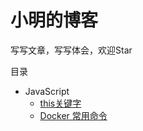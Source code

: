 # 小明的博客

写写文章，写写体会，欢迎Star

目录

* JavaScript
    * [this关键字](https://github.com/ChaoYuLeo/leo-blog/issues/1)
    * [Docker 常用命令](https://github.com/ChaoYuLeo/leo-blog/issues/2)
